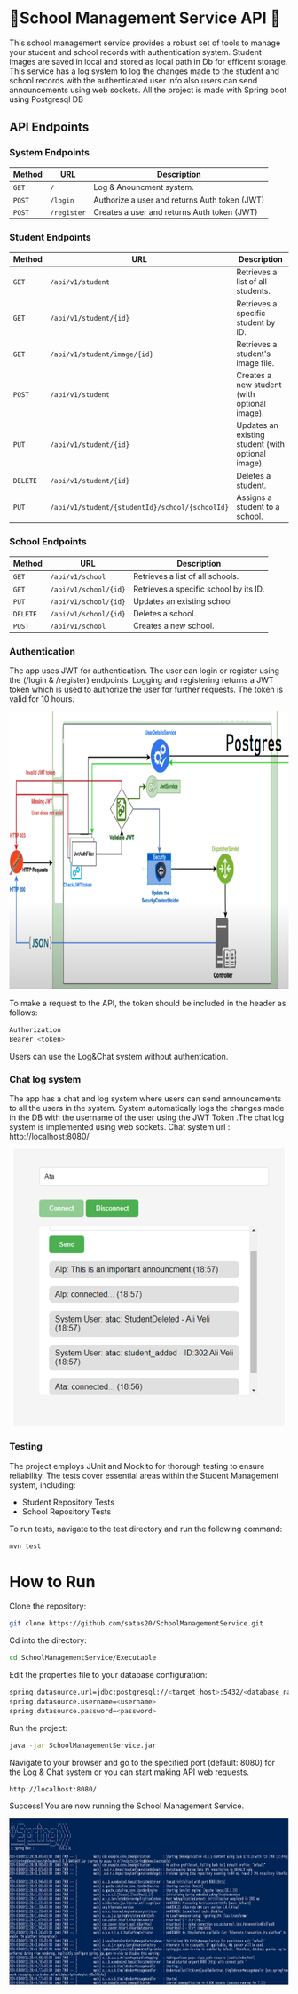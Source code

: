 # 🏫School Management Service API 🏫
This school management service provides a robust set of tools to manage your student and school records with authentication system. Student images are saved in local and stored as local path in Db for efficent storage.
This service has a log system to log the changes made to the student and school records with the authenticated user info  also users can send announcements using web sockets.  All the project is made with Spring boot using Postgresql DB

## API Endpoints
### System Endpoints
| Method | URL               | Description                         |
|--------|-------------------|-------------------------------------|
| `GET`  | `/` | Log & Anouncment system.            |
| `POST` | `/login`          | Authorize a user and returns Auth token (JWT)  |
| `POST`  | `/register`       | Creates a user and returns  Auth token (JWT)   |



### Student Endpoints
| Method | URL | Description |
|---|---|---|
| `GET` | `/api/v1/student` | Retrieves a list of all students. |
| `GET` | `/api/v1/student/{id}` | Retrieves a specific student by ID. |
| `GET` | `/api/v1/student/image/{id}` | Retrieves a student's image file. |
| `POST` | `/api/v1/student` | Creates a new student (with optional image). |
| `PUT` | `/api/v1/student/{id}` | Updates an existing student (with optional image). |
| `DELETE` | `/api/v1/student/{id}` | Deletes a student. |
| `PUT` | `/api/v1/student/{studentId}/school/{schoolId}` | Assigns a student to a school. |

### School Endpoints

| Method | URL                   | Description                            |
|---|-----------------------|----------------------------------------|
| `GET` | `/api/v1/school`      | Retrieves a list of all schools.       |
| `GET` | `/api/v1/school/{id}` | Retrieves a specific school by its ID. |
| `PUT` | `/api/v1/school/{id}` | Updates an existing school             |
| `DELETE` | `/api/v1/school/{id}` | Deletes a school.                      |
| `POST` | `/api/v1/school` | Creates a new school.                  |

### Authentication 
The app uses JWT for authentication. The user can login or register using the  (/login & /register) endpoints. Logging and registering returns
a JWT token which is used to authorize the user for further requests. The token is valid for 10 hours.

<p align="center">

  <img src="Media/System.png" height= "500"> 

</p>
To make a request to the API, the token should be included in the header as follows:

```bash
Authorization
Bearer <token>
```
Users can use the Log&Chat system without authentication.

### Chat log system
 The app has a chat and log system where users can send   announcements to all the users in the system. 
  System automatically logs the changes made in the DB with the username of the user using the JWT Token .The chat log system is implemented using web sockets. Chat system url : http://localhost:8080/




<p align="center">
  
  <img src="Media/ChatLog.png" height= "500"> 
  
</p>

### Testing
The project employs JUnit and Mockito for thorough testing to ensure reliability. The tests cover essential areas within the Student Management system, including:
- Student Repository Tests
- School Repository Tests

To run tests, navigate to the test directory and run the following command:
```bash
mvn test
```

# How to Run
Clone the repository:
```bash
git clone https://github.com/satas20/SchoolManagementService.git
```
Cd into the directory:
```bash
cd SchoolManagementService/Executable
```

Edit the properties file to your database configuration:
```bash
spring.datasource.url=jdbc:postgresql://<target_host>:5432/<database_name>
spring.datasource.username=<username>
spring.datasource.password=<password>
```

Run the project:
```bash
java -jar SchoolManagementService.jar
```
Navigate to your browser and go to the specified port  (default: 8080) for the Log & Chat system or you can start making API web requests.
```
http://localhost:8080/
```
Success! You are now running the School Management Service.


<p align="center">
  <img src="Media/Console.png" height= "300">
</p>
